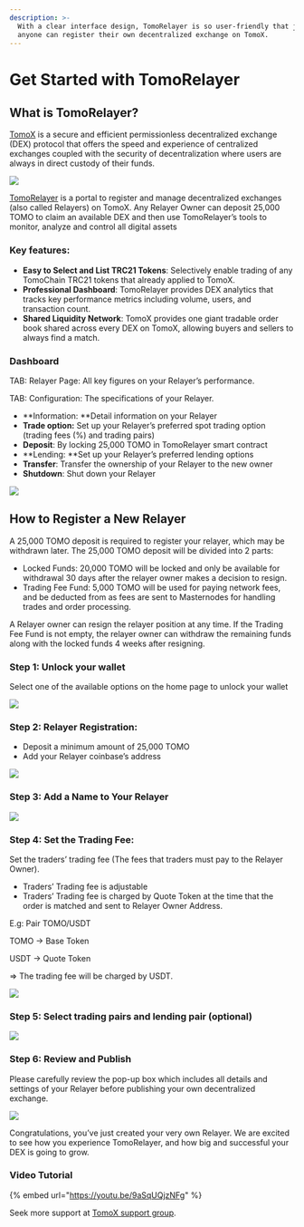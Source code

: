 ```yaml
---
description: >-
  With a clear interface design, TomoRelayer is so user-friendly that just about
  anyone can register their own decentralized exchange on TomoX.
---
```


# Get Started with TomoRelayer

## **What is TomoRelayer?** <a href="ebdc" id="ebdc"></a>

[TomoX](https://tomochain.com/tomox/) is a secure and efficient permissionless decentralized exchange (DEX) protocol that offers the speed and experience of centralized exchanges coupled with the security of decentralization where users are always in direct custody of their funds.

![](../../.gitbook/assets/spill-the-t-2.png)

[TomoRelayer](http://relayer.tomochain.com) is a portal to register and manage decentralized exchanges (also called Relayers) on TomoX. Any Relayer Owner can deposit 25,000 TOMO to claim an available DEX and then use TomoRelayer’s tools to monitor, analyze and control all digital assets

### **Key features**: <a href="cb38" id="cb38"></a>

* **Easy to Select and List TRC21 Tokens**: Selectively enable trading of any TomoChain TRC21 tokens that already applied to TomoX.
* **Professional Dashboard**: TomoRelayer provides DEX analytics that tracks key performance metrics including volume, users, and transaction count.
* **Shared Liquidity Network**: TomoX provides one giant tradable order book shared across every DEX on TomoX, allowing buyers and sellers to always find a match.

### **Dashboard** <a href="60bb" id="60bb"></a>

TAB: Relayer Page: All key figures on your Relayer’s performance.

TAB: Configuration: The specifications of your Relayer.

* **Information: **Detail information on your Relayer
* **Trade option:** Set up your Relayer’s preferred spot trading option (trading fees (%) and trading pairs)
* **Deposit**: By locking 25,000 TOMO in TomoRelayer smart contract
* **Lending: **Set up your Relayer’s preferred lending options
* **Transfer**: Transfer the ownership of your Relayer to the new owner
* **Shutdown**: Shut down your Relayer

![](<../../.gitbook/assets/image (65).png>)

## **How to Register a New Relayer** <a href="eac2" id="eac2"></a>

A 25,000 TOMO deposit is required to register your relayer, which may be withdrawn later. The 25,000 TOMO deposit will be divided into 2 parts:

* Locked Funds: 20,000 TOMO will be locked and only be available for withdrawal 30 days after the relayer owner makes a decision to resign.
* Trading Fee Fund: 5,000 TOMO will be used for paying network fees, and be deducted from as fees are sent to Masternodes for handling trades and order processing.

A Relayer owner can resign the relayer position at any time. If the Trading Fee Fund is not empty, the relayer owner can withdraw the remaining funds along with the locked funds 4 weeks after resigning.

### **Step 1: Unlock your wallet** <a href="6122" id="6122"></a>

Select one of the available options on the home page to unlock your wallet

![](<../../.gitbook/assets/image (66).png>)

### **Step 2: Relayer Registration:** <a href="5a4d" id="5a4d"></a>

* Deposit a minimum amount of 25,000 TOMO
* Add your Relayer coinbase’s address

![](<../../.gitbook/assets/image (5).png>)

### **Step 3: Add a Name to Your Relayer** <a href="0207" id="0207"></a>

![](<../../.gitbook/assets/image (12).png>)

### **Step 4: Set the Trading Fee**: <a href="7591" id="7591"></a>

Set the traders’ trading fee (The fees that traders must pay to the Relayer Owner).

* Traders’ Trading fee is adjustable
* Traders’ Trading fee is charged by Quote Token at the time that the order is matched and sent to Relayer Owner Address.

E.g: Pair TOMO/USDT

TOMO -> Base Token

USDT -> Quote Token

\=> The trading fee will be charged by USDT.

![](<../../.gitbook/assets/image (50).png>)

### **Step 5: Select trading pairs and lending pair (optional)** <a href="a8fe" id="a8fe"></a>

![](<../../.gitbook/assets/image (20).png>)

### **Step 6: Review and Publish** <a href="2dbb" id="2dbb"></a>

Please carefully review the pop-up box which includes all details and settings of your Relayer before publishing your own decentralized exchange.

![](<../../.gitbook/assets/image (2).png>)

Congratulations, you’ve just created your very own Relayer. We are excited to see how you experience TomoRelayer, and how big and successful your DEX is going to grow.

### Video Tutorial

{% embed url="https://youtu.be/9aSqUQjzNFg" %}

Seek more support at [TomoX support group](https://t.me/tomox).
